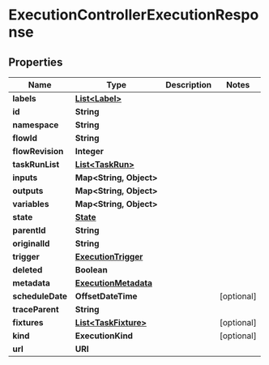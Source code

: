 

# ExecutionControllerExecutionResponse


## Properties

| Name | Type | Description | Notes |
|------------ | ------------- | ------------- | -------------|
|**labels** | [**List&lt;Label&gt;**](Label.md) |  |  |
|**id** | **String** |  |  |
|**namespace** | **String** |  |  |
|**flowId** | **String** |  |  |
|**flowRevision** | **Integer** |  |  |
|**taskRunList** | [**List&lt;TaskRun&gt;**](TaskRun.md) |  |  |
|**inputs** | **Map&lt;String, Object&gt;** |  |  |
|**outputs** | **Map&lt;String, Object&gt;** |  |  |
|**variables** | **Map&lt;String, Object&gt;** |  |  |
|**state** | [**State**](State.md) |  |  |
|**parentId** | **String** |  |  |
|**originalId** | **String** |  |  |
|**trigger** | [**ExecutionTrigger**](ExecutionTrigger.md) |  |  |
|**deleted** | **Boolean** |  |  |
|**metadata** | [**ExecutionMetadata**](ExecutionMetadata.md) |  |  |
|**scheduleDate** | **OffsetDateTime** |  |  [optional] |
|**traceParent** | **String** |  |  |
|**fixtures** | [**List&lt;TaskFixture&gt;**](TaskFixture.md) |  |  [optional] |
|**kind** | **ExecutionKind** |  |  [optional] |
|**url** | **URI** |  |  |



